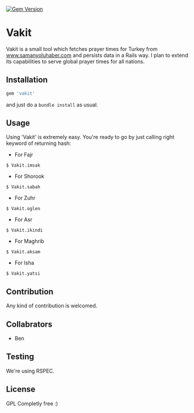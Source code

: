 [![Gem Version](https://badge.fury.io/rb/vakit.png)](http://badge.fury.io/rb/vakit)
# Vakit
Vakit is a small tool which fetches prayer times for Turkey from www.samanyoluhaber.com and persists data in a Rails way. I plan to extend its capabilities to serve global prayer times for all nations.

## Installation
```ruby
gem 'vakit'
```
and just do a `bundle install` as usual.

## Usage
Using 'Vakit' is extremely easy. You're ready to go by just calling right keyword of returning hash:

- For Fajr
```console
$ Vakit.imsak
```

- For Shorook
```console
$ Vakit.sabah
```

- For Zuhr
```console
$ Vakit.oglen
```

- For Asr
```console
$ Vakit.ikindi
```

- For Maghrib
```console
$ Vakit.aksam
```

- For Isha
```console
$ Vakit.yatsi
```

## Contribution

Any kind of contribution is welcomed.

## Collabrators

- Ben

## Testing
We're using RSPEC.

## License
GPL
Completly free :)
